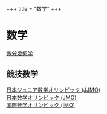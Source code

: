 +++
title = "数学"
+++

# 数学

[微分幾何学](../diff_geo/toc)

## 競技数学
[日本ジュニア数学オリンピック (JJMO)](../contest/JJMO/toc)  
[日本数学オリンピック (JMO)](../contest/JMO/toc)  
[国際数学オリンピック (IMO)](../contest/IMO/toc)